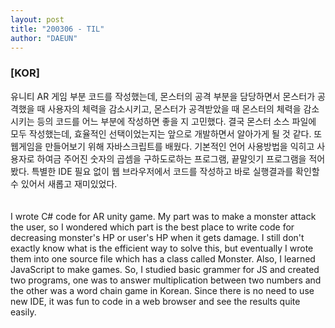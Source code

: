 ```yaml
---
layout: post
title: "200306 - TIL"
author: "DAEUN"
---
```


### [KOR]
유니티 AR 게임 부분 코드를 작성했는데, 몬스터의 공격 부분을 담당하면서 몬스터가 공격했을 때 사용자의 체력을 감소시키고, 몬스터가 공격받았을 때 몬스터의 체력을 감소시키는 등의 코드를 어느 부분에 작성하면 좋을 지 고민했다. 결국 몬스터 소스 파일에 모두 작성했는데, 효율적인 선택이었는지는 앞으로 개발하면서 알아가게 될 것 같다. 또 웹게임을 만들어보기 위해 자바스크립트를 배웠다. 기본적인 언어 사용방법을 익히고 사용자로 하여금 주어진 숫자의 곱셈을 구하도로하는 프로그램, 끝말잇기 프로그램을 적어봤다. 특별한 IDE 필요 없이 웹 브라우저에서 코드를 작성하고 바로 실행결과를 확인할 수 있어서 새롭고 재미있었다.
<br><br><br>
I wrote C# code for AR unity game. My part was to make a monster attack the user, so I wondered which part is the best place to write code for decreasing monster's HP or user's HP when it gets damage. I still don't exactly know what is the efficient way to solve this, but eventually I wrote them into one source file which has a class called Monster. Also, I learned JavaScript to make games. So, I studied basic grammer for JS and created two programs, one was to answer multiplication between two numbers and the other was a word chain game in Korean. Since there is no need to use new IDE, it was fun to code in a web browser and see the results quite easily.
